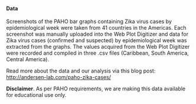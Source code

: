#### Data
Screenshots of the PAHO bar graphs containing Zika virus cases by epidemiological week were taken from 41 countries in the Americas. Each screenshot was manually uploaded into the Web Plot Digitizer and data for Zika virus cases (confirmed and suspected) by epidemiological week was extracted from the graphs. The values acquired from the Web Plot Digitizer were recorded and compiled in three .csv files (Caribbean, South America, Central America).

Read more about the data and our analysis via this blog post: http://andersen-lab.com/paho-zika-cases/

**Disclaimer**. As per PAHO requirements, we are making this data available for educational use only.
